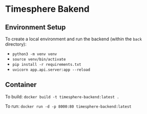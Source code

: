 # Timesphere Bakend

## Environment Setup

To create a local environment and run the backend (within the `back` directory):

- `python3 -m venv venv`
- `source venv/bin/activate`
- `pip install -r requirements.txt`
- `uvicorn app.api.server:app --reload`

## Container

To build:
`docker build -t timesphere-backend:latest .`

To run:
`docker run -d -p 8000:80 timesphere-backend:latest`
